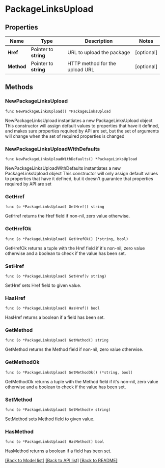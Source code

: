 # PackageLinksUpload

## Properties

Name | Type | Description | Notes
------------ | ------------- | ------------- | -------------
**Href** | Pointer to **string** | URL to upload the package | [optional] 
**Method** | Pointer to **string** | HTTP method for the upload URL | [optional] 

## Methods

### NewPackageLinksUpload

`func NewPackageLinksUpload() *PackageLinksUpload`

NewPackageLinksUpload instantiates a new PackageLinksUpload object
This constructor will assign default values to properties that have it defined,
and makes sure properties required by API are set, but the set of arguments
will change when the set of required properties is changed

### NewPackageLinksUploadWithDefaults

`func NewPackageLinksUploadWithDefaults() *PackageLinksUpload`

NewPackageLinksUploadWithDefaults instantiates a new PackageLinksUpload object
This constructor will only assign default values to properties that have it defined,
but it doesn't guarantee that properties required by API are set

### GetHref

`func (o *PackageLinksUpload) GetHref() string`

GetHref returns the Href field if non-nil, zero value otherwise.

### GetHrefOk

`func (o *PackageLinksUpload) GetHrefOk() (*string, bool)`

GetHrefOk returns a tuple with the Href field if it's non-nil, zero value otherwise
and a boolean to check if the value has been set.

### SetHref

`func (o *PackageLinksUpload) SetHref(v string)`

SetHref sets Href field to given value.

### HasHref

`func (o *PackageLinksUpload) HasHref() bool`

HasHref returns a boolean if a field has been set.

### GetMethod

`func (o *PackageLinksUpload) GetMethod() string`

GetMethod returns the Method field if non-nil, zero value otherwise.

### GetMethodOk

`func (o *PackageLinksUpload) GetMethodOk() (*string, bool)`

GetMethodOk returns a tuple with the Method field if it's non-nil, zero value otherwise
and a boolean to check if the value has been set.

### SetMethod

`func (o *PackageLinksUpload) SetMethod(v string)`

SetMethod sets Method field to given value.

### HasMethod

`func (o *PackageLinksUpload) HasMethod() bool`

HasMethod returns a boolean if a field has been set.


[[Back to Model list]](../README.md#documentation-for-models) [[Back to API list]](../README.md#documentation-for-api-endpoints) [[Back to README]](../README.md)


